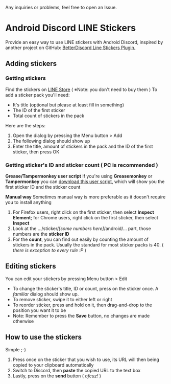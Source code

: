 Any inquiries or problems, feel free to open an Issue. 

# Android Discord LINE Stickers

Provide an easy way to use LINE stickers with Android Discord, inspired by another project on GitHub: [BetterDiscord Line Stickers Plugin.](https://github.com/awaken1ng/bd-linestickers)

## Adding stickers

### Getting stickers

Find the stickers on [LINE Store](https://store.line.me/home/en) ( ※Note: you don't need to buy them )
To add a sticker pack you'll need:

 - It's title (optional but please at least fill in something)
 - The ID of the first sticker
 - Total count of stickers in the pack

Here are the steps:
 1. Open the dialog by pressing the Menu button > Add
 2. The following dialog should show up
 3. Enter the title, amount of stickers in the pack and the ID of the first sticker, then press OK

### Getting sticker's ID and sticker count ( PC is recommended )
**Grease/Tampermonkey user script**
If you're using **Greasemonkey** or **Tampermonkey** you can [download this user script](https://greasyfork.org/en/scripts/23630), which will show you the first sticker ID and the sticker count

**Manual way**
Sometimes manual way is more preferable as it doesn't require you to install anything

 1. For Firefox users, right click on the first sticker, then select **Inspect Element**; for Chrome users, right click on the first sticker, then select **Inspect**
 2. Look at the .../sticker/*[some numbers here]*/android/... part, those numbers are the **sticker ID**
 3. For the **count**, you can find out easily by counting the amount of stickers in the pack. Usually the standard for most sticker packs is 40. ( *there is exception to every rule :P* )

## Editing stickers
You can edit your stickers by pressing Menu button > Edit

 - To change the sticker's title, ID or count, press on the sticker once. A *familiar* dialog should show up. 
 - To remove sticker, swipe it to either left or right
 - To reorder sticker, press and hold on it, then drag-and-drop to the position you want it to be
 - Note: Remember to press the **Save** button, no changes are made otherwise

## How to use the stickers
Simple ;-)

 1. Press once on the sticker that you wish to use, its URL will then being copied to your clipboard automatically
 2. Switch to Discord, then **paste** the copied URL to the text box
 3. Lastly, press on the **send** button ( *ofcuz!* )

